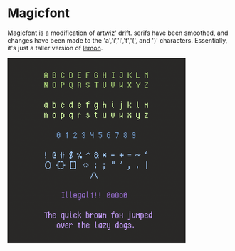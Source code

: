 # Magicfont

Magicfont is a modification of artwiz'
[drift](https://en.wikipedia.org/wiki/Artwiz_fonts).
serifs have been smoothed, and changes have been made to the
'a','i','l','t','(', and ')' characters. Essentially, it's just a taller version
of [lemon](https://github.com/phallus/fonts).

<p>
<img src="repertoire.png" width=400px />
</p> 
